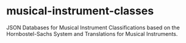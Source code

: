 # musical-instrument-classes
JSON Databases for Musical Instrument Classifications based on the Hornbostel-Sachs System and Translations for Musical Instruments.
